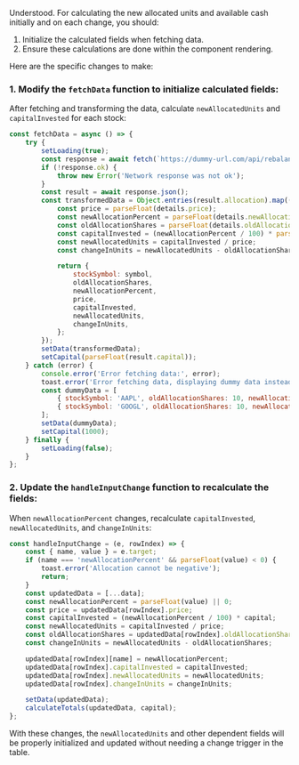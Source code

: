 Understood. For calculating the new allocated units and available cash initially and on each change, you should:

1. Initialize the calculated fields when fetching data.
2. Ensure these calculations are done within the component rendering.

Here are the specific changes to make:

### 1. Modify the `fetchData` function to initialize calculated fields:
After fetching and transforming the data, calculate `newAllocatedUnits` and `capitalInvested` for each stock:

```javascript
const fetchData = async () => {
    try {
        setLoading(true);
        const response = await fetch(`https://dummy-url.com/api/rebalanced-portfolio/${portfolioId}`);
        if (!response.ok) {
            throw new Error('Network response was not ok');
        }
        const result = await response.json();
        const transformedData = Object.entries(result.allocation).map(([symbol, details]) => {
            const price = parseFloat(details.price);
            const newAllocationPercent = parseFloat(details.newAllocationPercent);
            const oldAllocationShares = parseFloat(details.oldAllocationShares);
            const capitalInvested = (newAllocationPercent / 100) * parseFloat(result.capital);
            const newAllocatedUnits = capitalInvested / price;
            const changeInUnits = newAllocatedUnits - oldAllocationShares;

            return {
                stockSymbol: symbol,
                oldAllocationShares,
                newAllocationPercent,
                price,
                capitalInvested,
                newAllocatedUnits,
                changeInUnits,
            };
        });
        setData(transformedData);
        setCapital(parseFloat(result.capital));
    } catch (error) {
        console.error('Error fetching data:', error);
        toast.error('Error fetching data, displaying dummy data instead.');
        const dummyData = [
            { stockSymbol: 'AAPL', oldAllocationShares: 10, newAllocationPercent: 5, price: 113.79, capitalInvested: 0, newAllocatedUnits: 0, changeInUnits: 0 },
            { stockSymbol: 'GOOGL', oldAllocationShares: 10, newAllocationPercent: 5, price: 113.79, capitalInvested: 0, newAllocatedUnits: 0, changeInUnits: 0 },
        ];
        setData(dummyData);
        setCapital(1000);
    } finally {
        setLoading(false);
    }
};
```

### 2. Update the `handleInputChange` function to recalculate the fields:
When `newAllocationPercent` changes, recalculate `capitalInvested`, `newAllocatedUnits`, and `changeInUnits`:

```javascript
const handleInputChange = (e, rowIndex) => {
    const { name, value } = e.target;
    if (name === 'newAllocationPercent' && parseFloat(value) < 0) {
        toast.error('Allocation cannot be negative');
        return;
    }
    const updatedData = [...data];
    const newAllocationPercent = parseFloat(value) || 0;
    const price = updatedData[rowIndex].price;
    const capitalInvested = (newAllocationPercent / 100) * capital;
    const newAllocatedUnits = capitalInvested / price;
    const oldAllocationShares = updatedData[rowIndex].oldAllocationShares;
    const changeInUnits = newAllocatedUnits - oldAllocationShares;

    updatedData[rowIndex][name] = newAllocationPercent;
    updatedData[rowIndex].capitalInvested = capitalInvested;
    updatedData[rowIndex].newAllocatedUnits = newAllocatedUnits;
    updatedData[rowIndex].changeInUnits = changeInUnits;

    setData(updatedData);
    calculateTotals(updatedData, capital);
};
```

With these changes, the `newAllocatedUnits` and other dependent fields will be properly initialized and updated without needing a change trigger in the table.